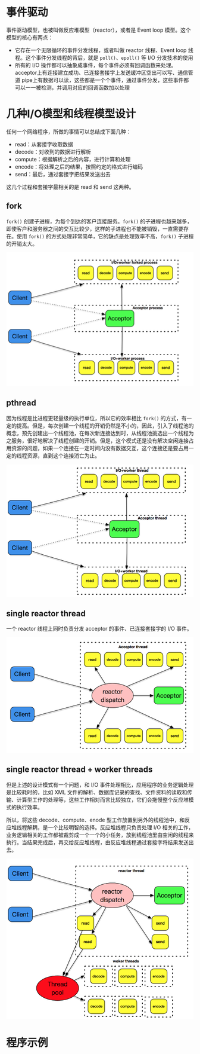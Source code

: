 # 事件驱动

事件驱动模型，也被叫做反应堆模型（reactor），或者是 Event loop 模型。这个模型的核心有两点：

- 它存在一个无限循环的事件分发线程，或者叫做 reactor 线程、Event loop 线程。这个事件分发线程的背后，就是 `poll()`、`epoll()` 等 I/O 分发技术的使用
- 所有的 I/O 操作都可以抽象成事件，每个事件必须有回调函数来处理。acceptor上有连接建立成功、已连接套接字上发送缓冲区空出可以写、通信管道 pipe上有数据可以读，这些都是一个个事件，通过事件分发，这些事件都可以一一被检测，并调用对应的回调函数加以处理

# 几种I/O模型和线程模型设计

任何一个网络程序，所做的事情可以总结成下面几种：

- read：从套接字收取数据
- decode：对收到的数据进行解析
- compute：根据解析之后的内容，进行计算和处理
- encode：将处理之后的结果，按照约定的格式进行编码
- send：最后，通过套接字把结果发送出去

这几个过程和套接字最相关的是 read 和 send 这两种。

## fork

`fork()` 创建子进程，为每个到达的客户连接服务。`fork()` 的子进程也越来越多，即使客户和服务器之间的交互比较少，这样的子进程也不能被销毁，一直需要存在。使用 `fork()` 的方式处理非常简单，它的缺点是处理效率不高，`fork()` 子进程的开销太大。

![](./img/fork.png)

## pthread

因为线程是比进程更轻量级的执行单位，所以它的效率相比 `fork()` 的方式，有一定的提高。但是，每次创建一个线程的开销仍然是不小的，因此，引入了线程池的概念，预先创建出一个线程池，在每次新连接达到时，从线程池挑选出一个线程为之服务，很好地解决了线程创建的开销。但是，这个模式还是没有解决空闲连接占用资源的问题，如果一个连接在一定时间内没有数据交互，这个连接还是要占用一定的线程资源，直到这个连接消亡为止。

![](./img/pthread.png)

## single reactor thread

一个 reactor 线程上同时负责分发 acceptor 的事件、已连接套接字的 I/O 事件。

![](./img/single_thread_reactor.png)

## single reactor thread + worker threads

但是上述的设计模式有一个问题，和 I/O 事件处理相比，应用程序的业务逻辑处理是比较耗时的，比如 XML 文件的解析、数据库记录的查找、文件资料的读取和传输、计算型工作的处理等，这些工作相对而言比较独立，它们会拖慢整个反应堆模式的执行效率。

所以，将这些 decode、compute、enode 型工作放置到另外的线程池中，和反应堆线程解耦，是一个比较明智的选择。反应堆线程只负责处理 I/O 相关的工作，业务逻辑相关的工作都被裁剪成一个一个的小任务，放到线程池里由空闲的线程来执行。当结果完成后，再交给反应堆线程，由反应堆线程通过套接字将结果发送出去。

![](./img/single_reactor_thread_worker_threads.png)

# 程序示例













